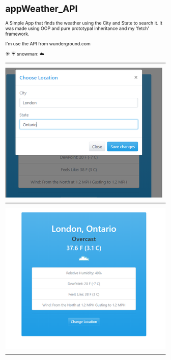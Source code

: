 # appWeather_API

A Simple App that finds the weather using the City and State to search it.
It was made using OOP and pure prototypal inheritance and my 'fetch' framework. 

I'm use the API from wunderground.com 

:sunny: :umbrella: snowman: :cloud:
___

![App](img/empty.png)

___
![App](img/full.png)
___
